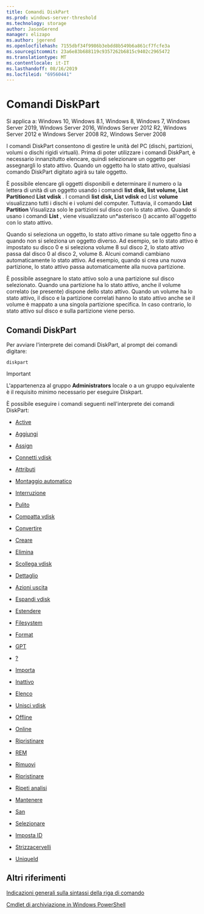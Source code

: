 ```yaml
---
title: Comandi DiskPart
ms.prod: windows-server-threshold
ms.technology: storage
author: JasonGerend
manager: elizapo
ms.author: jgerend
ms.openlocfilehash: 7155dbf34f9986b3ebdd8b549b6a861cf7fcfe3a
ms.sourcegitcommit: 23a6e83b688119c9357262b6815c9402c2965472
ms.translationtype: MT
ms.contentlocale: it-IT
ms.lasthandoff: 08/16/2019
ms.locfileid: "69560441"
---
```

# <a name="diskpart-commands"></a>Comandi DiskPart

Si applica a: Windows 10, Windows 8.1, Windows 8, Windows 7, Windows Server 2019, Windows Server 2016, Windows Server 2012 R2, Windows Server 2012 e Windows Server 2008 R2, Windows Server 2008

I comandi DiskPart consentono di gestire le unità del PC (dischi, partizioni, volumi o dischi rigidi virtuali). Prima di poter utilizzare i comandi DiskPart, è necessario innanzitutto elencare, quindi selezionare un oggetto per assegnargli lo stato attivo. Quando un oggetto ha lo stato attivo, qualsiasi comando DiskPart digitato agirà su tale oggetto.

È possibile elencare gli oggetti disponibili e determinare il numero o la lettera di unità di un oggetto usando i comandi **list disk, list volume, List Partition**ed **List vdisk** . I comandi **list disk, List vdisk** ed List **volume** visualizzano tutti i dischi e i volumi del computer. Tuttavia, il comando **List Partition** Visualizza solo le partizioni sul disco con lo stato attivo. Quando si usano i comandi **List** , viene visualizzato un\*asterisco () accanto all'oggetto con lo stato attivo.

Quando si seleziona un oggetto, lo stato attivo rimane su tale oggetto fino a quando non si seleziona un oggetto diverso. Ad esempio, se lo stato attivo è impostato su disco 0 e si seleziona volume 8 sul disco 2, lo stato attivo passa dal disco 0 al disco 2, volume 8. Alcuni comandi cambiano automaticamente lo stato attivo. Ad esempio, quando si crea una nuova partizione, lo stato attivo passa automaticamente alla nuova partizione.

È possibile assegnare lo stato attivo solo a una partizione sul disco selezionato. Quando una partizione ha lo stato attivo, anche il volume correlato (se presente) dispone dello stato attivo. Quando un volume ha lo stato attivo, il disco e la partizione correlati hanno lo stato attivo anche se il volume è mappato a una singola partizione specifica. In caso contrario, lo stato attivo sul disco e sulla partizione viene perso.

## <a name="diskpart-commands"></a>Comandi DiskPart

Per avviare l'interprete dei comandi DiskPart, al prompt dei comandi digitare:

`diskpart`

> [!IMPORTANT]
> L'appartenenza al gruppo **Administrators** locale o a un gruppo equivalente è il requisito minimo necessario per eseguire Diskpart. 

È possibile eseguire i comandi seguenti nell'interprete dei comandi DiskPart:

  - [Active](active.md)  
      
  - [Aggiungi](add.md)  
      
  - [Assign](assign.md)  
      
  - [Connetti vdisk](attach-vdisk.md)  
      
  - [Attributi](attributes.md)  
      
  - [Montaggio automatico](automount.md)  
      
  - [Interruzione](break.md)  
      
  - [Pulito](clean.md)  
      
  - [Compatta vdisk](compact-vdisk.md)  
      
  - [Convertire](convert.md)  
      
  - [Creare](create.md)  
      
  - [Elimina](delete.md)  
      
  - [Scollega vdisk](detach-vdisk.md)  
      
  - [Dettaglio](detail.md)  
      
  - [Azioni uscita](exit.md)  
      
  - [Espandi vdisk](expand-vdisk.md)  
      
  - [Estendere](extend.md)  
      
  - [Filesystem](filesystems.md)  
      
  - [Format](format.md)  
      
  - [GPT](gpt.md)  
      
  - [?](help.md)  
      
  - [Importa](import.md)  
      
  - [Inattivo](inactive.md)  
      
  - [Elenco](list.md)  
      
  - [Unisci vdisk](merge-vdisk.md)  
      
  - [Offline](offline.md)  
      
  - [Online](online.md)  
      
  - [Ripristinare](recover.md)  
      
  - [REM](rem.md)  
      
  - [Rimuovi](remove.md)  
      
  - [Ripristinare](repair.md)  
      
  - [Ripeti analisi](rescan.md)  
      
  - [Mantenere](retain.md)  
      
  - [San](san.md)  
      
  - [Selezionare](select.md)  
      
  - [Imposta ID](set-id.md)  
      
  - [Strizzacervelli](shrink.md)  
      
  - [UniqueId](uniqueid.md)  
      

## <a name="additional-references"></a>Altri riferimenti

[Indicazioni generali sulla sintassi della riga di comando](command-line-syntax-key.md)

[Cmdlet di archiviazione in Windows PowerShell](https://docs.microsoft.com/powershell/module/storage/)
